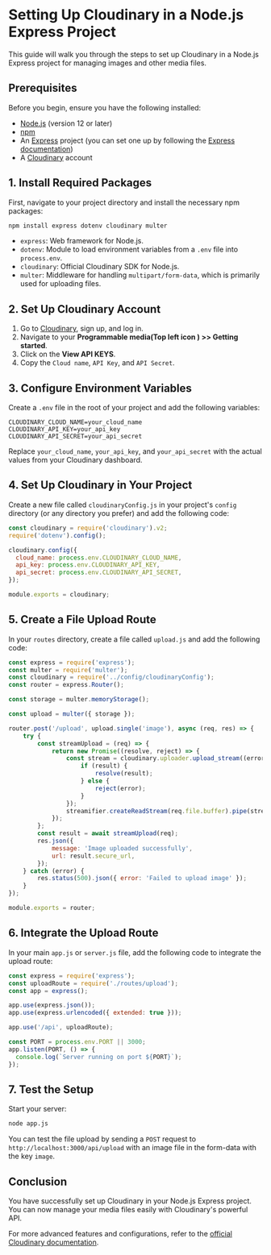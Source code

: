 # Setting Up Cloudinary in a Node.js Express Project

This guide will walk you through the steps to set up Cloudinary in a Node.js Express project for managing images and other media files.

## Prerequisites

Before you begin, ensure you have the following installed:

- [Node.js](https://nodejs.org/) (version 12 or later)
- [npm](https://www.npmjs.com/)
- An [Express](https://expressjs.com/) project (you can set one up by following the [Express documentation](https://expressjs.com/en/starter/installing.html))
- A [Cloudinary](https://cloudinary.com/) account

## 1. Install Required Packages

First, navigate to your project directory and install the necessary npm packages:

```bash
npm install express dotenv cloudinary multer
```

- `express`: Web framework for Node.js.
- `dotenv`: Module to load environment variables from a `.env` file into `process.env`.
- `cloudinary`: Official Cloudinary SDK for Node.js.
- `multer`: Middleware for handling `multipart/form-data`, which is primarily used for uploading files.

## 2. Set Up Cloudinary Account

1. Go to [Cloudinary](https://cloudinary.com/), sign up, and log in.
2. Navigate to your **Programmable media(Top left icon ) >> Getting started**.
3. Click on the **View API KEYS**.
4. Copy the `Cloud name`, `API Key`, and `API Secret`.

## 3. Configure Environment Variables

Create a `.env` file in the root of your project and add the following variables:

```plaintext
CLOUDINARY_CLOUD_NAME=your_cloud_name
CLOUDINARY_API_KEY=your_api_key
CLOUDINARY_API_SECRET=your_api_secret
```

Replace `your_cloud_name`, `your_api_key`, and `your_api_secret` with the actual values from your Cloudinary dashboard.

## 4. Set Up Cloudinary in Your Project

Create a new file called `cloudinaryConfig.js` in your project's `config` directory (or any directory you prefer) and add the following code:

```javascript
const cloudinary = require('cloudinary').v2;
require('dotenv').config();

cloudinary.config({
  cloud_name: process.env.CLOUDINARY_CLOUD_NAME,
  api_key: process.env.CLOUDINARY_API_KEY,
  api_secret: process.env.CLOUDINARY_API_SECRET,
});

module.exports = cloudinary;
```

## 5. Create a File Upload Route

In your `routes` directory, create a file called `upload.js` and add the following code:

```javascript
const express = require('express');
const multer = require('multer');
const cloudinary = require('../config/cloudinaryConfig');
const router = express.Router();

const storage = multer.memoryStorage();

const upload = multer({ storage });

router.post('/upload', upload.single('image'), async (req, res) => {
    try {
        const streamUpload = (req) => {
            return new Promise((resolve, reject) => {
                const stream = cloudinary.uploader.upload_stream((error, result) => {
                    if (result) {
                        resolve(result);
                    } else {
                        reject(error);
                    }
                });
                streamifier.createReadStream(req.file.buffer).pipe(stream);
            });
        };
        const result = await streamUpload(req);
        res.json({
            message: 'Image uploaded successfully',
            url: result.secure_url,
        });
    } catch (error) {
        res.status(500).json({ error: 'Failed to upload image' });
    }
});

module.exports = router;
```

## 6. Integrate the Upload Route

In your main `app.js` or `server.js` file, add the following code to integrate the upload route:

```javascript
const express = require('express');
const uploadRoute = require('./routes/upload');
const app = express();

app.use(express.json());
app.use(express.urlencoded({ extended: true }));

app.use('/api', uploadRoute);

const PORT = process.env.PORT || 3000;
app.listen(PORT, () => {
  console.log(`Server running on port ${PORT}`);
});
```

## 7. Test the Setup

Start your server:

```bash
node app.js
```

You can test the file upload by sending a `POST` request to `http://localhost:3000/api/upload` with an image file in the form-data with the key `image`.

## Conclusion

You have successfully set up Cloudinary in your Node.js Express project. You can now manage your media files easily with Cloudinary's powerful API. 

For more advanced features and configurations, refer to the [official Cloudinary documentation](https://cloudinary.com/documentation/node_integration).